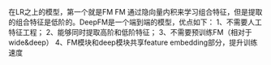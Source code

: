 在LR之上的模型，第一个就是FM 
FM 通过隐向量内积来学习组合特征，但是提取的组合特征是低阶的。DeepFM是一个端到端的模型，优点如下：
1、不需要人工特征工程；
2、能够同时提取高阶和低阶特征；
3、不需要预训练FM（相对于wide&deep）
4、FM模块和deep模块共享feature embedding部分，提升训练速度

